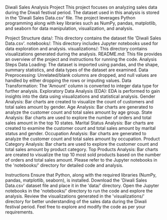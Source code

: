 Diwali Sales Analysis Project
This project focuses on analyzing sales data during the Diwali festival period. The dataset used in this analysis is stored in the 'Diwali Sales Data.csv' file. The project leverages Python programming along with key libraries such as NumPy, pandas, matplotlib, and seaborn for data manipulation, visualization, and analysis.

Project Structure
data/: This directory contains the dataset file 'Diwali Sales Data.csv'.
notebooks/: This directory includes Jupyter notebooks used for data exploration and analysis.
visualizations/: This directory contains visualizations generated during the analysis.
README.md: This file provides an overview of the project and instructions for running the code.
Analysis Steps
Data Loading: The dataset is imported using pandas, and the shape, summary statistics, and data types of the dataset are examined.
Data Preprocessing: Unrelated/blank columns are dropped, and null values are handled by either dropping the rows or imputing values.
Data Transformation: The 'Amount' column is converted to integer data type for further analysis.
Exploratory Data Analysis (EDA): EDA is performed to gain insights into the data using visualizations and statistical analysis.
Gender Analysis: Bar charts are created to visualize the count of customers and total sales amount by gender.
Age Analysis: Bar charts are generated to analyze the customer count and total sales amount by age group.
State Analysis: Bar charts are used to explore the number of orders and total sales amount in the top 10 states.
Marital Status Analysis: Bar charts are created to examine the customer count and total sales amount by marital status and gender.
Occupation Analysis: Bar charts are generated to analyze the customer count and total sales amount by occupation.
Product Category Analysis: Bar charts are used to explore the customer count and total sales amount by product category.
Top Products Analysis: Bar charts are created to visualize the top 10 most sold products based on the number of orders and total sales amount.
Please refer to the Jupyter notebooks in the 'notebooks/' directory for detailed code and analysis.

Instructions
Ensure that Python, along with the required libraries (NumPy, pandas, matplotlib, seaborn), is installed.
Download the 'Diwali Sales Data.csv' dataset file and place it in the 'data/' directory.
Open the Jupyter notebooks in the 'notebooks/' directory to run the code and explore the analysis.
Review the visualizations generated in the 'visualizations/' directory for better understanding of the sales data during the Diwali festival period.
Feel free to explore and modify the code as per your requirements.
